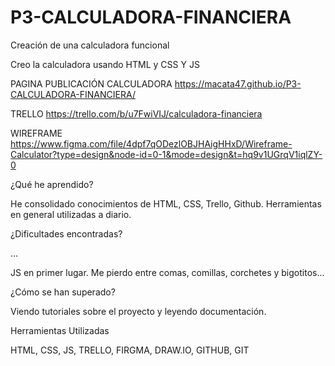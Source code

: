 # P3-CALCULADORA-FINANCIERA

Creación de una calculadora funcional

Creo la calculadora usando HTML y CSS Y JS


PAGINA PUBLICACIÓN CALCULADORA
https://macata47.github.io/P3-CALCULADORA-FINANCIERA/

TRELLO
https://trello.com/b/u7FwiVIJ/calculadora-financiera

WIREFRAME
https://www.figma.com/file/4dpf7qODezlOBJHAigHHxD/Wireframe-Calculator?type=design&node-id=0-1&mode=design&t=hq9v1UGrqV1iqlZY-0

¿Qué he aprendido?

He consolidado conocimientos de HTML, CSS, Trello, Github. Herramientas en general utilizadas a diario.

¿Dificultades encontradas?

...

JS en primer lugar. Me pierdo entre comas, comillas, corchetes y bigotitos...

¿Cómo se han superado?

Viendo tutoriales sobre el proyecto y leyendo documentación.

Herramientas Utilizadas

HTML, CSS, JS, TRELLO, FIRGMA, DRAW.IO, GITHUB, GIT



